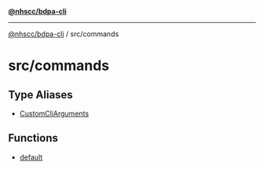 [**@nhscc/bdpa-cli**](../../README.md)

***

[@nhscc/bdpa-cli](../../README.md) / src/commands

# src/commands

## Type Aliases

- [CustomCliArguments](type-aliases/CustomCliArguments.md)

## Functions

- [default](functions/default.md)
